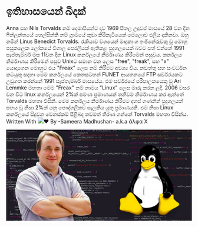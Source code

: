 # ඉතිහාසයෙන් බිදක්

Anna සහ Nils Torvalds නම් දෙමාපියන්ට දාව 1969 සීතල උදුවප් මාසයේ 28 වන දින ෆින්ලන්තයේ හෙල්සින්කි නම් ග්‍රාමයේ කුඩා කිරිකැටියෙක් මෙලොව එලිය දකිනවා. ඔහු නමින් Linus Benedict Torvalds. රැකියාව වශයෙන් මෘදුකාංග ඉංජිනේරුවකු වූ මොහු පසුකලෙක ලෝකයේ විශාල පෙරලියක් ඇතිකළ පුදගලයෙක් බවට පත් වන්නේ 1991 සැප්තැම්බර් මස 11වන දින Linux කර්නලයේ නිර්මාණය කිරීමෙන් පසුවය. කර්නලය නිර්මාණය කිරීමෙන් පසුව Unixට සමාන වන ලෙස "free", "freak", සහ "x" යොදාගෙන මොහුට එය "Freax" ලෙස නම් කිරීමට අවශ්‍ය විය. නඩත්තු සහ සංවර්ධන කටයුතු සදහා මෙම කර්නලයේ කෙතසටහන් FUNET ආයතනයේ FTP සර්වරයකට උඩුගත කරන්නේ 1991 සැප්තැම්බර් මාසයේය. එම සර්වරයේ පරිපාලකයෙකු වූ Ari Lemmke මහතා මෙම "Freax" නම් නාමය "Linux" ලෙස මාරු කරන ලදී. 2006 වසර වන විට linux කර්නලයෙන් 2%ක් පමණ ප්‍රමාණයක් තනිවම නිර්මාණය කර ඇත්තේ Torvalds මහතා විසිනි. මෙම කර්නලය නිර්මාණය කිරීමට දහස් ගණනින් පුදගලයන් සහය වූ නිසා 2%ක් යනු පෞද්ගලිකව සැලකිය යුතු ප්‍රමාණයකි. එම නිසා Linux කර්නලයේ සිදුවන වෙනස්කම් පිළිබද තවමත් තීරණ ගන්නේ Torvalds මහතා විසින්ය.  
 Written With ![](https://static.xx.fbcdn.net/images/emoji.php/v9/ff3/1.5/16/2764.png)❤️ By -Sameera Madhushan- a.k.a άλφα Χ

![](../../.gitbook/assets/image%20%283%29.png)

